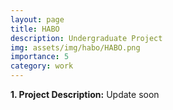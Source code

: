 ```yaml
---
layout: page
title: HABO 
description: Undergraduate Project
img: assets/img/habo/HABO.png
importance: 5
category: work
---
```


<p><b>1. Project Description:</b> Update soon </p>


